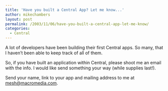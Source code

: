 ```yaml
---
title: 'Have you built a Central App? Let me know...'
author: mikechambers
layout: post
permalink: /2003/11/06/have-you-built-a-central-app-let-me-know/
categories:
  - Central
---
```



A lot of developers have been building their first Central apps. So many, that I haven&#8217;t been able to keep track of all of them.

So, if you have built an application within Central, please shoot me an email with the info. I would like send something your way (while supplies last!).

Send your name, link to your app and mailing address to me at mesh@macromedia.com.